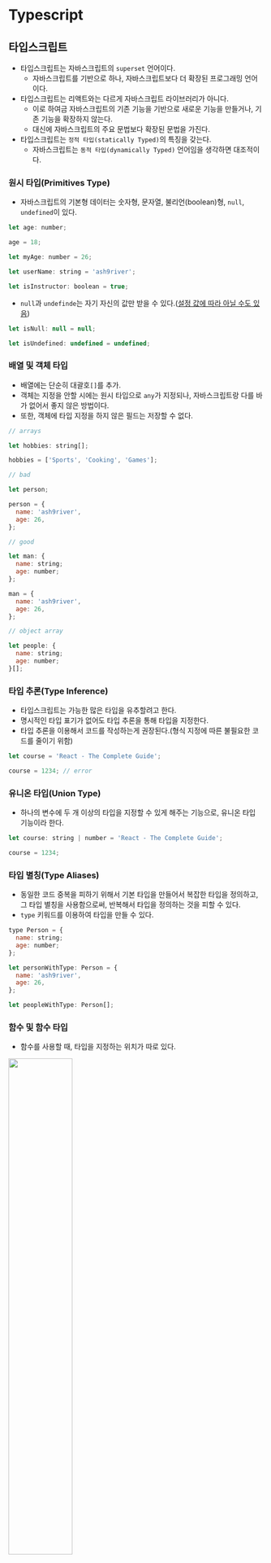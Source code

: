 # Typescript

## 타입스크립트

- 타입스크립트는 자바스크립트의 `superset` 언어이다.
  - 자바스크립트를 기반으로 하나, 자바스크립트보다 더 확장된 프로그래밍 언어이다.
- 타입스크립트는 리액트와는 다르게 자바스크립트 라이브러리가 아니다.
  - 이로 하여금 자바스크립트의 기존 기능을 기반으로 새로운 기능을 만들거나, 기존 기능을 확장하지 않는다.
  - 대신에 자바스크립트의 주요 문법보다 확장된 문법을 가진다. 
- 타입스크립트는 `정적 타입(statically Typed)`의 특징을 갖는다.
  - 자바스크립트는 `동적 타입(dynamically Typed)` 언어임을 생각하면 대조적이다. 

### 원시 타입(Primitives Type)

- 자바스크립트의 기본형 데이터는 숫자형, 문자열, 불리언(boolean)형, `null`, `undefined`이 있다.

```javascript
let age: number;

age = 18;

let myAge: number = 26;

let userName: string = 'ash9river';

let isInstructor: boolean = true;
```

- `null`과 `undefinde`는 자기 자신의 값만 받을 수 있다.([설정 값에 따라 아닐 수도 있음](https://yamoo9.gitbook.io/typescript/types/null-undefined))

```javascript
let isNull: null = null;

let isUndefined: undefined = undefined;
```

### 배열 및 객체 타입

- 배열에는 단순히 대괄호`[]`를 추가.
- 객체는 지정을 안할 시에는 원시 타입으로 `any`가 지정되나, 자바스크립트랑 다를 바가 없어서 좋지 않은 방법이다.
- 또한, 객체에 타입 지정을 하지 않은 필드는 저장할 수 없다.

```javascript
// arrays

let hobbies: string[];

hobbies = ['Sports', 'Cooking', 'Games'];

// bad

let person;

person = {
  name: 'ash9river',
  age: 26,
};

// good

let man: {
  name: string;
  age: number;
};

man = {
  name: 'ash9river',
  age: 26,
};

// object array

let people: {
  name: string;
  age: number;
}[];
``` 

### 타입 추론(Type Inference)

- 타입스크립트는 가능한 많은 타입을 유추할려고 한다.
- 명시적인 타입 표기가 없어도 타입 추론을 통해 타입을 지정한다.
- 타입 추론을 이용해서 코드를 작성하는게 권장된다.(형식 지정에 따른 불필요한 코드를 줄이기 위함)

```javascript
let course = 'React - The Complete Guide';

course = 1234; // error
```

### 유니온 타입(Union Type)

- 하나의 변수에 두 개 이상의 타입을 지정할 수 있게 해주는 기능으로, 유니온 타입 기능이라 한다.

```javascript
let course: string | number = 'React - The Complete Guide';

course = 1234;
```

### 타입 별칭(Type Aliases)

- 동일한 코드 중복을 피하기 위해서 기본 타입을 만들어서 복잡한 타입을 정의하고, 그 타입 별칭을 사용함으로써, 반복해서 타입을 정의하는 것을 피할 수 있다.
- `type` 키워드를 이용하여 타입을 만들 수 있다.

```javascript
type Person = {
  name: string;
  age: number;
};

let personWithType: Person = {
  name: 'ash9river',
  age: 26,
};

let peopleWithType: Person[];
```

### 함수 및 함수 타입

- 함수를 사용할 때, 타입을 지정하는 위치가 따로 있다.

<img height="50%" width="50%" src="https://github.com/ash9river/React-Learned/assets/121378532/22408962-e38b-43e1-8669-84de0fa82170" />

- 이 이미지에서는 타입 추론을 통해 함수에 타입이 지정되었다.

```javascript
// Function with Type Inference
function add(a: number, b: number) {
  return a + b;
}

// Function without Type Inference
function add(a: number, b: number): number {
  return a + b;
}
```

- 타입스크립트가 타입을 추론하기 때문에 함수에 명시적으로 타입을 지정할 필요는 없다.
- 그렇지만 함수에서 타입을 사용할 때, 매개변수의 타입뿐만이 아니라 반환값의 타입도 생각은 하는 것이 필요하다.

- 만약 반환값이 없는 함수가 있다면, 그 함수는 `void`를 타입으로 갖는다. 
  - 이 함수의 반환 값을 받아서 작업하려면 `undefined` 타입으로 값을 받아야 한다.
- `void`는 함수에만 있는 특수한 타입으로 반환값이 없는 함수의 반환 타입으로 사용된다.

### 제네릭(Generic)

- 제네릭은 타입스크립트에서 함수, 클래스, 인터페이스 등을 정의할 때 타입을 파라미터화하는 기능이다.
- 이를 통해 함수나 클래스를 사용할 때 원하는 타입을 동적으로 지정할 수 있다. 
- 다음과 같은 코드가 있다고 생각해보자.

```javascript
function insertAtBeginning(array: any[], value: any) {
  const newArray = [value, ...array];

  return newArray;
}

const demoArray = [1, 2, 3];

const updatedArray = insertAtBeginning(demoArray, -1);
```

- 이 코드의 문제점은 `updatedArray`에 추론된 배열의 타입이 `any`라는 것이다.
  - 타입스크립트에서는 이 배열에 `number`만 들어있다는 것을 인식하지 못하였기 때문에, 타입스크립트는 이 배열을 제대로 지원할 수 없다.
    - 함수의 반환형이 `any`이어서 어떤 타입이든 받을 수 있지만, 실제로 함수가 반환할 때 어떤 타입인지에 대한 정보는 잃게 된다. 

<img heigth="50%" width="50%" src="https://github.com/ash9river/React-Learned/assets/121378532/0bc9b410-a9fd-458b-8155-e66b338b2ea2" />

- 제네릭 타입을 정의함으로써, 해결할 수 있다.
- 함수의 이름과 매개변수 사이에 `<>`를 추가하고, 식별자로 `Type`의 `T`를 따서 사용한다.(식별자는 다르게 지정해도 된다.)
   - 이를 `generic type placeholder`라고 한다.

```javascript
function insertAtBeginning<T>(array: T[], value: T) {
  const newArray = [value, ...array];

  return newArray;
}

const demoArray = [1, 2, 3];

const updatedArray = insertAtBeginning(demoArray, -1);
```

<img height="50%" width="50%" src="https://github.com/ash9river/React-Learned/assets/121378532/c6d668d7-9e2b-4a77-8bbc-76bdf152b22e" />

<img height="50%" width="50%" src="https://github.com/ash9river/React-Learned/assets/121378532/daf544f7-f834-41b9-b7d7-5a6ddbc57fdd" />

- 결과적으로 제네릭 타입을 통해 `any` 타입이 아니라 `number[]` 타입임을 제대로 추론할 수 있게 된다.
- 자유롭게 어떤 타입이든 사용할 수 있지만, 특정 타입을 이용해 해당 함수를 실행하면, 그 해당 특정 타입으로 고정되어서 동작한다.

<img height="50%" width="50%" src="https://github.com/ash9river/React-Learned/assets/121378532/f4e3838f-6ad5-49bd-a902-4491ce4a2e7b" />

> ❗ 함수 작성을 할 때, 제네릭 타입을 사용하면 유연성과 타입 안정성을 높여준다. 

#### 제네릭 자세한 설명

- 다음과 같은 코드가 있다고 생각해보자.

```javascript
let thisIsNumbers: number[] = [1, 2, 3];
```

- `thisIsNumbers`의 타입은 `number[]`이다.
- `number[]`은 타입스크립트의 표기법으로써 숫자의 배열이라 정의된다.
- 그러나, 이 `nubmer[]` 표기법은 `Syntax Sugar`이다.
  - `Syntax Sugar`란 여기서 코드를 읽는 사람 또는 작성하는 사람을 위해 편하게 디자인 된 문법이라는 뜻이다. 
- 이 `number[]`의 실제 타입은 `Array`이다.
  - 모든 배열은 `Array` 타입이다. 
- 그러므도 상기 코드도 하단의 방식으로 작성할 수 있다.

```javascript
let thisIsNumbers: Array<number> = [1, 2, 3];
```

- 이 코드를 통해, `generic type placeholder`에서 `<T>`가 작성자가 스스로 자신만의 타입을 만드는 것이 아니라 타입스크립트에게 실제 타입이 해당 유형을 대표한다는 것을 알 수 있다.

## 컴포넌트 with Typescript

- 리액트에서 `props`는 언제나 객체 형태이다.
- 그런데, 타입스크립트에서 `props`에 대해 정의를 할려면 객체 쌍만 정의를 해야 하는게 아니라, `children`까지 타입 정의를 해야 한다.
- 이는 번거롭고 비생산적인 결과를 초래한다.

```javascript
function Todos(props: { items: string[]; children: any }) {
  return (
    <ul>
      <li>Learn React</li>
      <li>Learn Typescript</li>
    </ul>
  );
}
```

- 리액트와 타입스크립트는 이에 대한 해결책으로 제네릭 타입을 지원한다.
  - 함수형 컴포넌트를 바로 제네릭 함수로 변환해서 이용하는 방식이다. 
- 함수형 컴포넌트에서 설정을 추가하여, 리액트 함수형 컴포넌트로 동작하도록 만들어서 `children`과 같은 기본 `props`를 사용할 수 있도록 만든다.
- 그 다음, 새로운 `props`를 추가로 정의한다.
  - 이 때, 정의되는 새로운 속성은 `props` 객체에 합쳐져야 한다.  
- `React.FC`를 타입으로 지정하는 방법이다.([권장되지 않는다.](https://github.com/facebook/create-react-app/pull/8177)
- `props` 에 대한 타입을 선언 할 때에는 `interface` 또는 `type` 을 사용하면 되고, 프로젝트 내부에서 일관성만 지키면 된다.

```javascript
const Todos: React.FC = () => {
  return (
    <ul>
      <li>Learn React</li>
      <li>Learn Typescript</li>
    </ul>
  );
};

export default Todos;
```

### 다양한 props 전달 방식

1. `함수 시그니처 직접 지정`

```javascript
import { ReactElement } from 'react';

function Todos(props: { items: string[]; children: ReactElement }) {
  const { items, children } = props;
  return <ul>{children}</ul>;
}

export default Todos;
```

2. `Type Aliases`

```javascript
import { ReactElement } from 'react';

type TodosProps = {
  items: string[];
  children: ReactElement;
};

function Todos(props: TodosProps) {
  const { items, children } = props;
  return <ul>{children}</ul>;
}

export default Todos;
```

3. `Interface`

```javascript
import { ReactElement } from 'react';

interface TodosProps {
  items: string[];
  children: ReactElement;
}

function Todos(props: TodosProps) {
  const { items, children } = props;
  return <ul>{children}</ul>;
}

export default Todos;
```

## form with typescript

- `type`가 `submit`이면 `button`의 기존 타입을 생략해도 됐던 기존과는 다르게, 명시적으로 나타내야 한다.
- 또한 `event`를 다룰 때에는, `event`가 무엇인지 지정해야 하는데, 여기선 `React.FormEvent`라 지정하였다.
  - 이를 통해 `event.preventDefault()`가 자동완성이 뜬다.  

```javascript

function NewTodo() {

  function submitHandler(event: React.FormEvent) {
    event.preventDefault();
  }

  return (
    <form onSubmit={submitHandler}>
      <label htmlFor="text">
        Todo text
        <input type="text" id="text" />
      </label>
      <button type="submit">Add Todo</button>
    </form>
  );
}

export default NewTodo;
```

### useRef with typescript

- 타입스크립트에서는 `useRef`를 사용할 때, `ref`에 저장될 데이터가 어떤 타입인지 정확히 밝혀야 한다.
  - 이를 위해 제네릭 타입을 사용한다.
- 이는 `useRef` 자체가 제네릭 타입으로 정의되어 있는 이유이다.
- `useRef`는 `ref`에 저장되는 모든 종류의 데이터에 사용될 수 있고, `ref`와 연결할 수 있는 모든 **HTML** 요소에 사용될 수 있다.
- 그런데 폼 제출 시에는 `input` 요소를 저장할 것이기 때문에 `HTMLInputElement` 타입을 가진다.
  - 참고로, `button` 요소의 타입은 `HTMLButtonElement`, `p` 요소의 타입은 `HTMLParagraphEkenebt`, 이런 식이다. 
- [그리고, 참조에 기본값을 직접 설정해야 한다.](https://velog.io/@rkio/Typescript-useRef%EC%99%80-Typescript%EB%A5%BC-%EA%B0%99%EC%9D%B4-%EC%82%AC%EC%9A%A9%ED%95%98%EB%8A%94-%EA%B2%BD%EC%9A%B0)

```javascript
const enteredText = todoTextInputRef.current?.value;
```
- `current`의 `value`에 접근하는데 자동완성으로 `?`가 작성되고, 이를 제거하면 오류가 나온다.
- 이는 타입스크립트가 `ref`에 값이 설정되어있지 않을 수도 있어서 그런 것인데, 폼 제출시 값이 무조건 있기 때문에 `null`이 될 수 없다.
- 따라서, `?` 대신에 `!`을 사용해서, 이 값이 `null`이 될 수는 있지만, 이 시점에서는 절대 `null`이 될 수 없다고 알린다.
  - `!`는 절대 `null`이 아닐 경우에만 사용한다. 

```javascript
const enteredText = todoTextInputRef.current!.value;
```

## props로 함수 전달

- `props`로 함수를 전달하려면 화살표 함수를 사용하면 간단하다.
- 단순히 함수명에 마우스를 `hover`하면 안내해준다.

<img width="50%" height="50%" src="https://github.com/ash9river/React-Learned/assets/121378532/6404b249-b6b5-4515-9d5d-d39a9404cdee" />

```javascript
// 상위 컴포넌트
  function onAddTodo(todoText: string) {}

  return (
    <>
      <NewTodo onAddTodo={(text) => onAddTodo(text)} />
      <Todos items={todo} />
    </>
  );
```
```javascript
// 하위 컴포넌트
import { useRef } from 'react';

type NewTodoProps = {
  onAddTodo: (text: string) => void;
};

function NewTodo({ onAddTodo }: NewTodoProps) {
  const todoTextInputRef = useRef<HTMLInputElement>(null);

  function submitHandler(event: React.FormEvent) {
    event.preventDefault();

    const enteredText = todoTextInputRef.current!.value;

    if (enteredText.trim().length === 0) {
      // throw an error
    }

    onAddTodo(enteredText);
  }

  return (
    <form onSubmit={submitHandler}>
      <label htmlFor="text">
        Todo text
        <input type="text" id="text" ref={todoTextInputRef} />
      </label>
      <button type="submit">Add Todo</button>
    </form>
  );
}

export default NewTodo;
```

## state with typescript

- `useState`를 사용할 때, 기본값에 빈 배열을 전달하면, `never[]`가 타입으로 지정된다.
  - 언제나 배열이 비어있어야 한다는 뜻이다.

<img height="50%" width="50%" src="https://github.com/ash9river/React-Learned/assets/121378532/d2a9a493-d056-407e-9495-064e008632e5" />

- 그러나 이것은 원하는 동작이 아니기 때문에, 타입을 제네릭을 통해 지정한다. 

```javascript
const [todo, setTodo] = useState<todos[]>(todoInit);
```

- `state`를 업데이트할 때는, `concat()`을 이용한다.

```javascript
import NewTodo from 'components/NewTodo';
import Todos from 'components/Todo';
import { todos } from 'models/todo';
import { useState } from 'react';

const todoInit: todos[] = [
  {
    id: 1,
    text: 'Learn React',
  },
  {
    id: 2,
    text: 'Learn Typescript',
  },
];

let counter: number = 3;

function App() {
  const [todo, setTodo] = useState<todos[]>(todoInit);

  function onAddTodo(todoText: string) {
    const newTodo: todos = {
      id: counter,
      text: todoText,
    };
    counter += 1;

    setTodo((prevTodos) => {
      return prevTodos.concat(newTodo);
    });
  }

  return (
    <>
      <NewTodo onAddTodo={(text) => onAddTodo(text)} />
      <Todos items={todo} />
    </>
  );
}

export default App;
```

### typescript 연습

- `props drilling`이 발생했지만, 어차피 간소한 연습 프로젝트라서 별로 신경을 안썼다.

<details>
  <summary>코드 보기</summary>

```javascript
import NewTodo from 'components/NewTodo';
import Todos from 'components/Todo';
import { todos } from 'models/todo';
import { useState } from 'react';

const todoInit: todos[] = [
  {
    id: 1,
    text: 'Learn React',
  },
  {
    id: 2,
    text: 'Learn Typescript',
  },
];

let counter: number = 3;

function App() {
  const [todo, setTodo] = useState<todos[]>(todoInit);

  function onAddTodo(todoText: string) {
    const newTodo: todos = {
      id: counter,
      text: todoText,
    };
    counter += 1;

    setTodo((prevTodos) => {
      return prevTodos.concat(newTodo);
    });
  }

  function onRemoveTodo(todoId: number) {
    console.log(todoId);

    setTodo((prevTodos) => {
      // 제거할 항목을 제외한 새로운 배열을 생성하여 반환합니다.
      return prevTodos.filter((item) => item.id !== todoId);
    });
  }

  return (
    <>
      <NewTodo onAddTodo={(text) => onAddTodo(text)} />
      <Todos items={todo} onRemove={(id) => onRemoveTodo(id)} />
    </>
  );
}

export default App;
```

```javascript
import { todos } from 'models/todo';
import TodoItem from './TodoItem';
import classes from './Todo.module.css';

type TodosProps = {
  items: todos[];
  onRemove: (id: number) => void;
};

function Todos({ items, onRemove }: TodosProps) {
  return (
    <ul className={classes.todos}>
      {items.map((item) => (
        <TodoItem
          text={item.text}
          id={item.id}
          onRemove={(id) => onRemove(id)}
          key={item.id}
        />
      ))}
    </ul>
  );
}

export default Todos;
```

```javascript
import classes from './TodoItem.module.css';

type TodoProps = {
  text: string;
  id: number;
  onRemove: (id: number) => void;
};

function TodoItem({ text, id, onRemove }: TodoProps) {
  return (
    <li
      className={classes.item}
      onClick={() => onRemove(id)}
      aria-hidden="true"
    >
      {text}
    </li>
  );
}

export default TodoItem;
```
</details>




